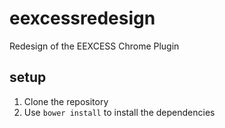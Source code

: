 # eexcessredesign
Redesign of the EEXCESS Chrome Plugin

## setup
1. Clone the repository
2. Use `bower install` to install the dependencies